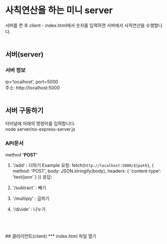 
# 사칙연산을 하는 미니 server
서버를 켠 후 client - index.html에서
숫자를 입력하면 서버에서 사칙연산을 수행합니다.
<br>
<br>
## 서버(server) <br>
### 서버 정보 <br>
ip='localhost', port=5000 <br>
주소: http://localhost:5000 <br>
<br>
## 서버 구동하기
터미널에 아래의 명령어를 입력합니다. <br>
node server/no-express-server.js <br>

### API문서
method **'POST'** <br>
1. '/add' : 더하기
Example
요청: 
fetch(`http://localhost:5000/${path}`, {
      method: 'POST',
      body: JSON.stringify(body),
      headers: {
        'content-type': 'text/json'
      }
 })
응답:

2. '/subtract' : 빼기
3. '/multiply' : 곱하기
4. '/divide' : 나누기



<br>
<br>
<br>
## 클라이언트(client)
***
index.html 파일 열기
